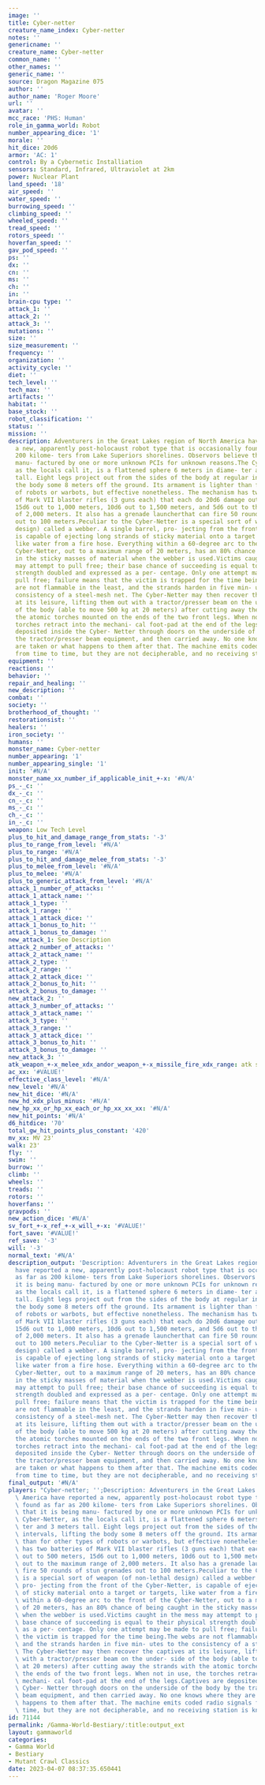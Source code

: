```yaml
---
image: ''
title: Cyber-netter
creature_name_index: Cyber-netter
notes: ''
genericname: ''
creature_name: Cyber-netter
common_name: ''
other_names: ''
generic_name: ''
source: Dragon Magazine 075
author: ''
author_name: 'Roger Moore'
url: ''
avatar: ''
mcc_race: 'PHS: Human'
role_in_gamma_world: Robot
number_appearing_dice: '1'
morale: ''
hit_dice: 20d6
armor: 'AC: 1'
control: By a Cybernetic Installiation
sensors: Standard, Infrared, Ultraviolet at 2km
power: Nuclear Plant
land_speed: '18'
air_speed: ''
water_speed: ''
burrowing_speed: ''
climbing_speed: ''
wheeled_speed: ''
tread_speed: ''
rotors_speed: ''
hoverfan_speed: ''
gav_pod_speed: ''
ps: ''
dx: ''
cn: ''
ms: ''
ch: ''
in: ''
brain-cpu type: ''
attack_1: ''
attack_2: ''
attack_3: ''
mutations: ''
size: ''
size_measurement: ''
frequency: ''
organization: ''
activity_cycle: ''
diet: ''
tech_level: ''
tech_max: ''
artifacts: ''
habitat: ''
base_stock: ''
robot_classification: ''
status: ''
mission: ''
description: Adventurers in the Great Lakes region of North America have reported
  a new, apparently post-holocaust robot type that is occasionally found as far as
  200 kilome- ters from Lake Superiors shorelines. Observors believe that it is being
  manu- factured by one or more unknown PCIs for unknown reasons.The Cyber-Netter,
  as the locals call it, is a flattened sphere 6 meters in diame- ter and 3 meters
  tall. Eight legs project out from the sides of the body at regular intervals, lifting
  the body some 8 meters off the ground. Its armament is lighter than for other types
  of robots or warbots, but effective nonetheless. The mechanism has two batteries
  of Mark VII blaster rifles (3 guns each) that each do 20d6 damage out to 500 meters,
  15d6 out to 1,000 meters, 10d6 out to 1,500 meters, and 5d6 out to the maximum range
  of 2,000 meters. It also has a grenade launcherthat can fire 50 rounds of stun grenades
  out to 100 meters.Peculiar to the Cyber-Netter is a special sort of weapon (of non-lethal
  design) called a webber. A single barrel, pro- jecting from the front of the Cyber-Netter,
  is capable of ejecting long strands of sticky material onto a target or targets,
  like water from a fire hose. Everything within a 60-degree arc to the front of the
  Cyber-Netter, out to a maximum range of 20 meters, has an 80% chance of being caught
  in the sticky masses of material when the webber is used.Victims caught in the mess
  may attempt to pull free; their base chance of succeeding is equal to their physical
  strength doubled and expressed as a per- centage. Only one attempt may be made to
  pull free; failure means that the victim is trapped for the time being.The webs
  are not flammable in the least, and the strands harden in five min- utes to the
  consistency of a steel-mesh net. The Cyber-Netter may then recover the captives
  at its leisure, lifting them out with a tractor/presser beam on the under- side
  of the body (able to move 500 kg at 20 meters) after cutting away the strands with
  the atomic torches mounted on the ends of the two front legs. When not in use, the
  torches retract into the mechani- cal foot-pad at the end of the legs.Captives are
  deposited inside the Cyber- Netter through doors on the underside of the body by
  the tractor/presser beam equipment, and then carried away. No one knows where they
  are taken or what happens to them after that. The machine emits coded radio signals
  from time to time, but they are not decipherable, and no receiving station is known.
equipment: ''
reactions: ''
behavior: ''
repair_and_healing: ''
new_description: ''
combat: ''
society: ''
brotherhood_of_thought: ''
restorationsist: ''
healers: ''
iron_society: ''
humans: ''
monster_name: Cyber-netter
number_appearing: '1'
number_appearing_single: '1'
init: '#N/A'
monster_name_xx_number_if_applicable_init_+-x: '#N/A'
ps_-_c: ''
dx_-_c: ''
cn_-_c: ''
ms_-_c: ''
ch_-_c: ''
in_-_c: ''
weapon: Low Tech Level
plus_to_hit_and_damage_range_from_stats: '-3'
plus_to_range_from_level: '#N/A'
plus_to_range: '#N/A'
plus_to_hit_and_damage_melee_from_stats: '-3'
plus_to_melee_from_level: '#N/A'
plus_to_melee: '#N/A'
plus_to_generic_attack_from_level: '#N/A'
attack_1_number_of_attacks: ''
attack_1_attack_name: ''
attack_1_type: ''
attack_1_range: ''
attack_1_attack_dice: ''
attack_1_bonus_to_hit: ''
attack_1_bonus_to_damage: ''
new_attack_1: See Description
attack_2_number_of_attacks: ''
attack_2_attack_name: ''
attack_2_type: ''
attack_2_range: ''
attack_2_attack_dice: ''
attack_2_bonus_to_hit: ''
attack_2_bonus_to_damage: ''
new_attack_2: ''
attack_3_number_of_attacks: ''
attack_3_attack_name: ''
attack_3_type: ''
attack_3_range: ''
attack_3_attack_dice: ''
attack_3_bonus_to_hit: ''
attack_3_bonus_to_damage: ''
new_attack_3: ''
atk_weapon_+-x_melee_xdx_andor_weapon_+-x_missile_fire_xdx_range: atk see description
ac_xx: '#VALUE!'
effective_class_level: '#N/A'
new_level: '#N/A'
new_hit_dice: '#N/A'
new_hd_xdx_plus_minus: '#N/A'
new_hp_xx_or_hp_xx_each_or_hp_xx_xx_xx: '#N/A'
new_hit_points: '#N/A'
d6_hitdice: '70'
total_gw_hit_points_plus_constant: '420'
mv_xx: MV 23'
walk: 23'
fly: ''
swim: ''
burrow: ''
climb: ''
wheels: ''
treads: ''
rotors: ''
hoverfans: ''
gravpods: ''
new_action_dice: '#N/A'
sv_fort_+-x_ref_+-x_will_+-x: '#VALUE!'
fort_save: '#VALUE!'
ref_save: '-3'
will: '-3'
normal_text: '#N/A'
description_output: 'Description: Adventurers in the Great Lakes region of North America
  have reported a new, apparently post-holocaust robot type that is occasionally found
  as far as 200 kilome- ters from Lake Superiors shorelines. Observors believe that
  it is being manu- factured by one or more unknown PCIs for unknown reasons.The Cyber-Netter,
  as the locals call it, is a flattened sphere 6 meters in diame- ter and 3 meters
  tall. Eight legs project out from the sides of the body at regular intervals, lifting
  the body some 8 meters off the ground. Its armament is lighter than for other types
  of robots or warbots, but effective nonetheless. The mechanism has two batteries
  of Mark VII blaster rifles (3 guns each) that each do 20d6 damage out to 500 meters,
  15d6 out to 1,000 meters, 10d6 out to 1,500 meters, and 5d6 out to the maximum range
  of 2,000 meters. It also has a grenade launcherthat can fire 50 rounds of stun grenades
  out to 100 meters.Peculiar to the Cyber-Netter is a special sort of weapon (of non-lethal
  design) called a webber. A single barrel, pro- jecting from the front of the Cyber-Netter,
  is capable of ejecting long strands of sticky material onto a target or targets,
  like water from a fire hose. Everything within a 60-degree arc to the front of the
  Cyber-Netter, out to a maximum range of 20 meters, has an 80% chance of being caught
  in the sticky masses of material when the webber is used.Victims caught in the mess
  may attempt to pull free; their base chance of succeeding is equal to their physical
  strength doubled and expressed as a per- centage. Only one attempt may be made to
  pull free; failure means that the victim is trapped for the time being.The webs
  are not flammable in the least, and the strands harden in five min- utes to the
  consistency of a steel-mesh net. The Cyber-Netter may then recover the captives
  at its leisure, lifting them out with a tractor/presser beam on the under- side
  of the body (able to move 500 kg at 20 meters) after cutting away the strands with
  the atomic torches mounted on the ends of the two front legs. When not in use, the
  torches retract into the mechani- cal foot-pad at the end of the legs.Captives are
  deposited inside the Cyber- Netter through doors on the underside of the body by
  the tractor/presser beam equipment, and then carried away. No one knows where they
  are taken or what happens to them after that. The machine emits coded radio signals
  from time to time, but they are not decipherable, and no receiving station is known.'
final_output: '#N/A'
players: "Cyber-netter; '';Description: Adventurers in the Great Lakes region of North\
  \ America have reported a new, apparently post-holocaust robot type that is occasionally\
  \ found as far as 200 kilome- ters from Lake Superiors shorelines. Observors believe\
  \ that it is being manu- factured by one or more unknown PCIs for unknown reasons.The\
  \ Cyber-Netter, as the locals call it, is a flattened sphere 6 meters in diame-\
  \ ter and 3 meters tall. Eight legs project out from the sides of the body at regular\
  \ intervals, lifting the body some 8 meters off the ground. Its armament is lighter\
  \ than for other types of robots or warbots, but effective nonetheless. The mechanism\
  \ has two batteries of Mark VII blaster rifles (3 guns each) that each do 20d6 damage\
  \ out to 500 meters, 15d6 out to 1,000 meters, 10d6 out to 1,500 meters, and 5d6\
  \ out to the maximum range of 2,000 meters. It also has a grenade launcherthat can\
  \ fire 50 rounds of stun grenades out to 100 meters.Peculiar to the Cyber-Netter\
  \ is a special sort of weapon (of non-lethal design) called a webber. A single barrel,\
  \ pro- jecting from the front of the Cyber-Netter, is capable of ejecting long strands\
  \ of sticky material onto a target or targets, like water from a fire hose. Everything\
  \ within a 60-degree arc to the front of the Cyber-Netter, out to a maximum range\
  \ of 20 meters, has an 80% chance of being caught in the sticky masses of material\
  \ when the webber is used.Victims caught in the mess may attempt to pull free; their\
  \ base chance of succeeding is equal to their physical strength doubled and expressed\
  \ as a per- centage. Only one attempt may be made to pull free; failure means that\
  \ the victim is trapped for the time being.The webs are not flammable in the least,\
  \ and the strands harden in five min- utes to the consistency of a steel-mesh net.\
  \ The Cyber-Netter may then recover the captives at its leisure, lifting them out\
  \ with a tractor/presser beam on the under- side of the body (able to move 500 kg\
  \ at 20 meters) after cutting away the strands with the atomic torches mounted on\
  \ the ends of the two front legs. When not in use, the torches retract into the\
  \ mechani- cal foot-pad at the end of the legs.Captives are deposited inside the\
  \ Cyber- Netter through doors on the underside of the body by the tractor/presser\
  \ beam equipment, and then carried away. No one knows where they are taken or what\
  \ happens to them after that. The machine emits coded radio signals from time to\
  \ time, but they are not decipherable, and no receiving station is known.|"
id: 71144
permalink: /Gamma-World-Bestiary/:title:output_ext
layout: gammaworld
categories:
- Gamma World
- Bestiary
- Mutant Crawl Classics
date: 2023-04-07 08:37:35.650441
---
```

